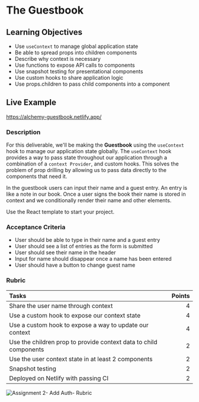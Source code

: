 # The Guestbook

## Learning Objectives

- Use `useContext` to manage global application state
- Be able to spread props into children components
- Describe why context is necessary
- Use functions to expose API calls to components
- Use snapshot testing for presentational components
- Use custom hooks to share application logic
- Use props.children to pass child components into a component

## Live Example

https://alchemy-guestbook.netlify.app/

### Description

For this deliverable, we'll be making the **Guestbook** using the `useContext` hook to manage our application state globally. The `useContext` hook provides a way to pass state throughout our application through a combination of a `context Provider`, and custom hooks. This solves the problem of prop drilling by allowing us to pass data directly to the components that need it.

In the guestbook users can input their name and a guest entry. An entry is like a note in our book. Once a user signs the book their name is stored in context and we conditionally render their name and other elements.

Use the React template to start your project.

### Acceptance Criteria

- User should be able to type in their name and a guest entry
- User should see a list of entries as the form is submitted
- User should see their name in the header
- Input for name should disappear once a name has been entered
- User should have a button to change guest name

### Rubric

| Tasks                                                             | Points |
| :---------------------------------------------------------------- | -----: |
| Share the user name through context                               |      4 |
| Use a custom hook to expose our context state                     |      4 |
| Use a custom hook to expose a way to update our context           |      4 |
| Use the children prop to provide context data to child components |      2 |
| Use the user context state in at least 2 components               |      2 |
| Snapshot testing                                                  |      2 | 
| Deployed on Netlify with passing CI                               |      2 |


![Assignment 2- Add Auth- Rubric](https://user-images.githubusercontent.com/78505141/148700912-4296244c-1d47-4fd0-8304-c27e8f04be49.png)
